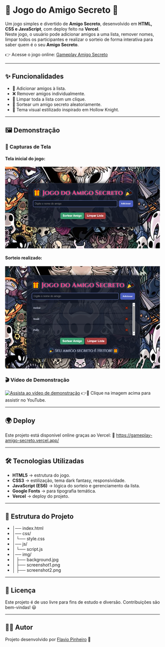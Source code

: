 # 🎁 Jogo do Amigo Secreto 🎉

Um jogo simples e divertido de **Amigo Secreto**, desenvolvido em **HTML, CSS e JavaScript**, com deploy feito na **Vercel**.  
Neste jogo, o usuário pode adicionar amigos a uma lista, remover nomes, limpar todos os participantes e realizar o sorteio de forma interativa para saber quem é o seu **Amigo Secreto**.  

👉 Acesse o jogo online: [Gameplay Amigo Secreto](https://gameplay-amigo-secreto.vercel.app/)

---

## ✨ Funcionalidades

- 📝 Adicionar amigos à lista.
- ❌ Remover amigos individualmente.
- 🔄 Limpar toda a lista com um clique.
- 🎲 Sortear um amigo secreto aleatoriamente.
- 🎨 Tema visual estilizado inspirado em Hollow Knight.

---

## 🖼️ Demonstração

### 📸 Capturas de Tela

#### Tela inicial do jogo:

![Tela inicial do jogo](img/screenshot1.png)

#### Sorteio realizado:

![Sorteio realizado](img/screenshot2.png)

### 🎬 Vídeo de Demonstração

[![Assista ao vídeo de demonstração](https://img.youtube.com/vi/psb9LHWZLpU/maxresdefault.jpg)](https://www.youtube.com/watch?v=psb9LHWZLpU)
👉🎥 Clique na imagem acima para assistir no YouTube.

---

## 🌍 Deploy

Este projeto está disponível online graças ao Vercel:
🔗 https://gameplay-amigo-secreto.vercel.app/

---

## 🛠️ Tecnologias Utilizadas

- **HTML5** → estrutura do jogo.  
- **CSS3** → estilização, tema dark fantasy, responsividade.  
- **JavaScript (ES6)** → lógica do sorteio e gerenciamento da lista.  
- **Google Fonts** → para tipografia temática.
- **Vercel** → deploy do projeto.

---

## 📂 Estrutura do Projeto

- │── index.html
- │── css/
- │ └── style.css
- │── js/
- │ └── script.js
- │── img/
- │ ├── background.jpg
- │ ├── screenshot1.png
- │ ├── screenshot2.png

---

## 📜 Licença

Este projeto é de uso livre para fins de estudo e diversão.
Contribuições são bem-vindas! 😃

---

## 👨‍💻 Autor

Projeto desenvolvido por [Flavio Pinheiro](https://github.com/FlavioHN) 🚀
